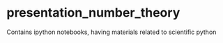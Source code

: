 # presentation_number_theory
Contains ipython notebooks, having materials related to scientific python 
